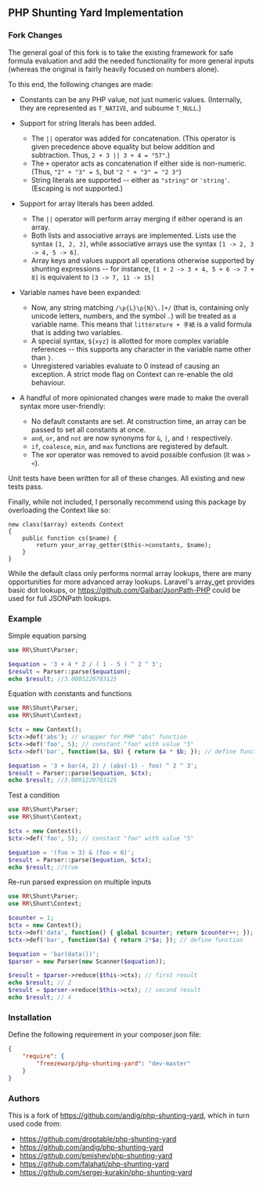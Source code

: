 ## PHP Shunting Yard Implementation

### Fork Changes
The general goal of this fork is to take the existing framework for safe formula evaluation and add the needed functionality for more general inputs (whereas the original is fairly heavily focused on numbers alone).

To this end, the following changes are made:
  * Constants can be any PHP value, not just numeric values. (Internally, they are represented as `T_NATIVE`, and subsume `T_NULL`.)
  
  * Support for string literals has been added.
    * The `||` operator was added for concatenation. (This operator is given precedence above equality but below addition and subtraction. Thus, `2 + 3 || 3 + 4 = "57"`.)
    * The `+` operator acts as concatenation if either side is non-numeric. (Thus, `"2" + "3" = 5`, but `"2 " + "3" = "2 3"`)
    * String literals are supported -- either as `"string"` or `'string'`. (Escaping is not supported.)
    
  * Support for array literals has been added.
    * The `||` operator will perform array merging if either operand is an array.
    * Both lists and associative arrays are implemented. Lists use the syntax `[1, 2, 3]`, while associative arrays use the syntax `[1 -> 2, 3 -> 4, 5 -> 6]`.
    * Array keys and values support all operations otherwise supported by shunting expressions -- for instance, `[1 + 2 -> 3 + 4, 5 + 6 -> 7 + 8]` is equivalent to `[3 -> 7, 11 -> 15]`

  * Variable names have been expanded:
    * Now, any string matching `/\p{L}\p{N}\.]+/` (that is, containing only unicode letters, numbers, and the symbol `.`) will be treated as a variable name. This means that `littérature + 手紙` is a valid formula that is adding two variables.
    * A special syntax, `${xyz}` is allotted for more complex variable references -- this supports any character in the variable name other than `}`.
    * Unregistered variables evaluate to 0 instead of causing an exception. A strict mode flag on Context can re-enable the old behaviour.
    
  * A handful of more opinionated changes were made to make the overall syntax more user-friendly:
    * No default constants are set. At construction time, an array can be passed to set all constants at once.
    * `and`, `or`, and `not` are now synonyms for `&`, `|`, and `!` respectively.
    * `if`, `coalesce`, `min`, and `max` functions are registered by default.
    * The xor operator was removed to avoid possible confusion (it was `><`).

Unit tests have been written for all of these changes. All existing and new tests pass.

Finally, while not included, I personally recommend using this package by overloading the Context like so:
```
new class($array) extends Context
{
    public function cs($name) {
        return your_array_getter($this->constants, $name);
    }
}
```

While the default class only performs normal array lookups, there are many opportunities for more advanced array lookups. Laravel's array_get provides basic dot lookups, or https://github.com/Galbar/JsonPath-PHP could be used for full JSONPath lookups.

### Example

Simple equation parsing
```php
use RR\Shunt\Parser;

$equation = '3 + 4 * 2 / ( 1 - 5 ) ^ 2 ^ 3';
$result = Parser::parse($equation);
echo $result; //3.0001220703125
```

Equation with constants and functions
```php
use RR\Shunt\Parser;
use RR\Shunt\Context;

$ctx = new Context();
$ctx->def('abs'); // wrapper for PHP "abs" function
$ctx->def('foo', 5); // constant "foo" with value "5"
$ctx->def('bar', function($a, $b) { return $a * $b; }); // define function

$equation = '3 + bar(4, 2) / (abs(-1) - foo) ^ 2 ^ 3';
$result = Parser::parse($equation, $ctx);
echo $result; //3.0001220703125
```

Test a condition
```php
use RR\Shunt\Parser;
use RR\Shunt\Context;

$ctx = new Context();
$ctx->def('foo', 5); // constant "foo" with value "5"

$equation = '(foo > 3) & (foo < 6)';
$result = Parser::parse($equation, $ctx);
echo $result; //true
```

Re-run parsed expression on multiple inputs
```php
use RR\Shunt\Parser;
use RR\Shunt\Context;

$counter = 1;
$ctx = new Context();
$ctx->def('data', function() { global $counter; return $counter++; }); // define function
$ctx->def('bar', function($a) { return 2*$a; }); // define function

$equation = 'bar(data())';
$parser = new Parser(new Scanner($equation));

$result = $parser->reduce($this->ctx); // first result
echo $result; // 2
$result = $parser->reduce($this->ctx); // second result
echo $result; // 4
```

### Installation

Define the following requirement in your composer.json file:

```json
{
    "require": {
        "freezewarp/php-shunting-yard": "dev-master"
    }
}
```

### Authors

This is a fork of https://github.com/andig/php-shunting-yard, which in turn used code from:

  - https://github.com/droptable/php-shunting-yard
  - https://github.com/andig/php-shunting-yard
  - https://github.com/pmishev/php-shunting-yard
  - https://github.com/falahati/php-shunting-yard
  - https://github.com/sergej-kurakin/php-shunting-yard
